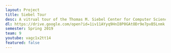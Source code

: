 ```yaml
---
layout: Project
title: Siebel Tour
desc: A vitrual tour of the Thomas M. Siebel Center for Computer Science at UIUC
dl: https://drive.google.com/open?id=1iv11AYyq9HnI8P0GAtODr9e7pvB5Lnmk
semester: Spring 2019
team: 9
youtube: vagc1x2tt14
featured: false
---
```

